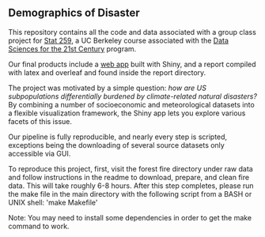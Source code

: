 ## Demographics of Disaster

This repository contains all the code and data associated with a group class project for [Stat 259](http://gastonsanchez.com/stat259), a UC Berkeley course associated with the [Data Sciences for the 21st Century](http://ds421.berkeley.edu) program.

Our final products include a [web app](https://matthewkling.shinyapps.io/demographics_of_disaster/) built with Shiny, and a report compiled with latex and 
overleaf and found inside the report directory. 

The project was motivated by a simple question: *how are US subpopulations differentially burdened by climate-related natural disasters?* By combining a number of socioeconomic and meteorological datasets into a flexible visualization framework, the Shiny app lets you explore various facets of this issue.

Our pipeline is fully reproducible, and nearly every step is scripted, exceptions being the downloading of several source datasets only accessible via GUI.

To reproduce this project, first, visit the forest fire directory under raw data and follow instructions in the readme to download, prepare, and clean fire 
data. This will take roughly 6-8 hours. After this step completes, please run the make file in the main directory with the following script from a BASH or UNIX shell: 'make Makefile'

Note: You may need to install some dependencies in order to get the make command to work.  
